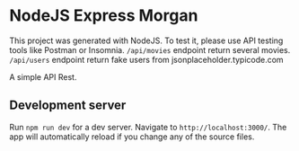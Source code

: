 # NodeJS Express Morgan

This project was generated with NodeJS. To test it, please use API testing tools like Postman or Insomnia. `/api/movies` endpoint return several movies. `/api/users` endpoint return fake users from jsonplaceholder.typicode.com 

A simple API Rest.

## Development server

Run `npm run dev` for a dev server. Navigate to `http://localhost:3000/`. The app will automatically reload if you change any of the source files.